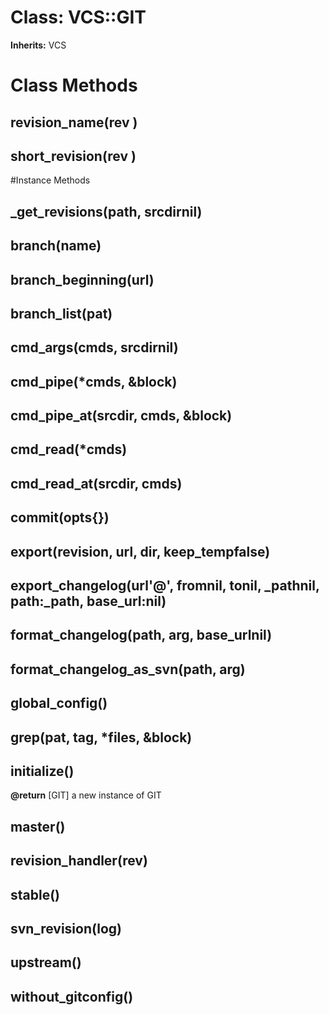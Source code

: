 # Class: VCS::GIT
**Inherits:** VCS
    



# Class Methods
## revision_name(rev ) [](#method-c-revision_name)
## short_revision(rev ) [](#method-c-short_revision)

#Instance Methods
## _get_revisions(path, srcdirnil) [](#method-i-_get_revisions)

## branch(name) [](#method-i-branch)

## branch_beginning(url) [](#method-i-branch_beginning)

## branch_list(pat) [](#method-i-branch_list)

## cmd_args(cmds, srcdirnil) [](#method-i-cmd_args)

## cmd_pipe(*cmds, &block) [](#method-i-cmd_pipe)

## cmd_pipe_at(srcdir, cmds, &block) [](#method-i-cmd_pipe_at)

## cmd_read(*cmds) [](#method-i-cmd_read)

## cmd_read_at(srcdir, cmds) [](#method-i-cmd_read_at)

## commit(opts{}) [](#method-i-commit)

## export(revision, url, dir, keep_tempfalse) [](#method-i-export)

## export_changelog(url'@', fromnil, tonil, _pathnil, path:_path, base_url:nil) [](#method-i-export_changelog)

## format_changelog(path, arg, base_urlnil) [](#method-i-format_changelog)

## format_changelog_as_svn(path, arg) [](#method-i-format_changelog_as_svn)

## global_config() [](#method-i-global_config)

## grep(pat, tag, *files, &block) [](#method-i-grep)

## initialize() [](#method-i-initialize)

**@return** [GIT] a new instance of GIT

## master() [](#method-i-master)

## revision_handler(rev) [](#method-i-revision_handler)

## stable() [](#method-i-stable)

## svn_revision(log) [](#method-i-svn_revision)

## upstream() [](#method-i-upstream)

## without_gitconfig() [](#method-i-without_gitconfig)

